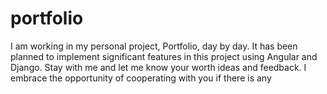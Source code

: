 # portfolio
I am working in my personal project, Portfolio, day by day. 
It has been planned to implement significant features in this project using Angular and Django.
Stay with me and let me know your worth ideas and feedback.
I embrace the opportunity of cooperating with you if there is any
